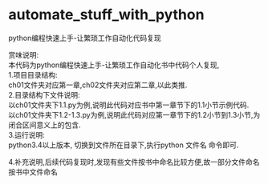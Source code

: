 # automate_stuff_with_python  
python编程快速上手-让繁琐工作自动化代码复现  

赏味说明:  
本代码为python编程快速上手-让繁琐工作自动化书中代码个人复现,  
1.项目目录结构:  
  ch01文件夹对应第一章,ch02文件夹对应第二章,以此类推.  
2.目录结构下文件说明:  
  以ch01文件夹下1.1.py为例,说明此代码对应书中第一章节下的1.1小节示例代码.  
  以ch01文件夹下1.2-1.3.py为例,说明此代码对应第一章节下的1.2小节到1.3小节,为闭合区间意义上的包含.  
3.运行说明:  
  python3.4以上版本, 切换到文件所在目录下,执行python 文件名 命令即可.   


4.补充说明,后续代码复现时,发现有些文件按书中命名比较方便,故一部分文件命名按书中文件命名


